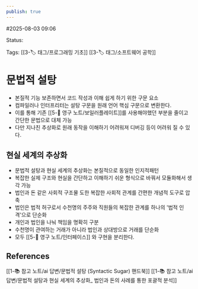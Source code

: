 ```yaml
---
publish: true
---
```

#2025-08-03 09:06

Status: 

Tags: [[3-🏷️ 태그/프로그래밍 기초]] [[3-🏷️ 태그/소프트웨어 공학]]

# 문법적 설탕
- 본질적 기능 보존하면서 코드 작성과 이해 쉽게 하기 위한 구문 요소
- 컴파일러나 인터프리터는 설탕 구문을 원래 언어 핵심 구문으로 변환한다.
- 이를 통해 기존 [[5-💎 영구 노트/보일러플레이트]]를 사용해야했던 부분을 줄이고 간단한 문법으로 대체 가능
- 다만 지나친 추상화로 원래 동작을 이해하기 어려워져 디버깅 등이 어려워 질 수 있다.

## 현실 세계의 추상화
- 문법적 설탕과 현실 세계의 추상화는 본질적으로 동일한 인지적패턴
- 복잡한 실제 구조와 현실을 간단하고 이해하기 쉬운 형식으로 바꿔서 모듈화해서 생각 가능
- 법인과 돈 같은 사회적 구조물 도한 복잡한 사회적 관계를 간편한 개념적 도구로 압축
- 법인은 법적 허구로서 수천명의 주주와 직원들의 복잡한 관계를 하나의 '법적 인격'으로 단순화
- 개인과 법인을 나눠 책임을 명확히 구분
- 수천명이 관여하는 거래가 아니라 법인과 상대방으로 거래를 단순화
- 모두 [[5-💎 영구 노트/인터페이스]] 와 구현을 분리한다.


## References
 [[1-📚 참고 노트/ai 답변/문법적 설탕 (Syntactic Sugar) 핸드북]]
 [[1-📚 참고 노트/ai 답변/문법적 설탕과 현실 세계의 추상화_ 법인과 돈의 사례를 통한 포괄적 분석]]